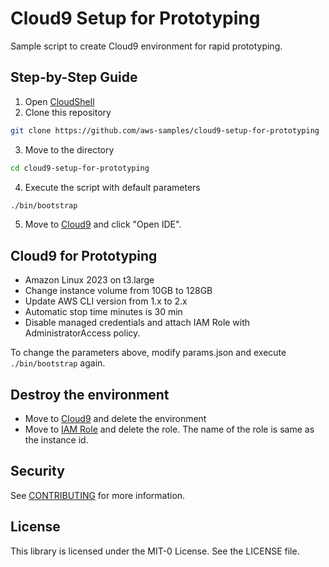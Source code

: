 # Cloud9 Setup for Prototyping

Sample script to create Cloud9 environment for rapid prototyping.

## Step-by-Step Guide

1. Open [CloudShell](https://console.aws.amazon.com/cloudshell/home)
2. Clone this repository
```bash
git clone https://github.com/aws-samples/cloud9-setup-for-prototyping
```
3. Move to the directory
```bash
cd cloud9-setup-for-prototyping
```
4. Execute the script with default parameters
```bash
./bin/bootstrap
```
5. Move to [Cloud9](https://console.aws.amazon.com/cloud9/home) and click "Open IDE".

## Cloud9 for Prototyping

- Amazon Linux 2023 on t3.large
- Change instance volume from 10GB to 128GB
- Update AWS CLI version from 1.x to 2.x
- Automatic stop time minutes is 30 min
- Disable managed credentials and attach IAM Role with AdministratorAccess policy.

To change the parameters above, modify params.json and execute `./bin/bootstrap` again.

## Destroy the environment

- Move to [Cloud9](https://console.aws.amazon.com/cloud9/home) and delete the environment
- Move to [IAM Role](https://console.aws.amazon.com/iamv2/home#/roles) and delete the role. The name of the role is same as the instance id.

## Security

See [CONTRIBUTING](CONTRIBUTING.md#security-issue-notifications) for more information.

## License

This library is licensed under the MIT-0 License. See the LICENSE file.
